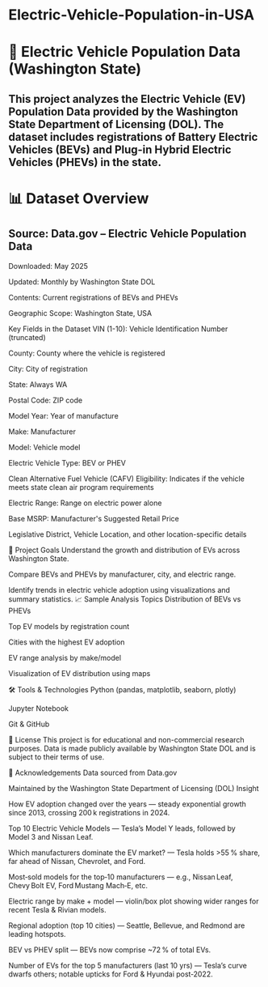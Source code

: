 # Electric-Vehicle-Population-in-USA
# 🚗 Electric Vehicle Population Data (Washington State)
## This project analyzes the Electric Vehicle (EV) Population Data provided by the Washington State Department of Licensing (DOL). The dataset includes registrations of Battery Electric Vehicles (BEVs) and Plug-in Hybrid Electric Vehicles (PHEVs) in the state.

# 📊 Dataset Overview
## Source: Data.gov – Electric Vehicle Population Data

Downloaded: May 2025

Updated: Monthly by Washington State DOL

Contents: Current registrations of BEVs and PHEVs

Geographic Scope: Washington State, USA

Key Fields in the Dataset
VIN (1-10): Vehicle Identification Number (truncated)

County: County where the vehicle is registered

City: City of registration

State: Always WA

Postal Code: ZIP code

Model Year: Year of manufacture

Make: Manufacturer

Model: Vehicle model

Electric Vehicle Type: BEV or PHEV

Clean Alternative Fuel Vehicle (CAFV) Eligibility: Indicates if the vehicle meets state clean air program requirements

Electric Range: Range on electric power alone

Base MSRP: Manufacturer's Suggested Retail Price

Legislative District, Vehicle Location, and other location-specific details

🧠 Project Goals
Understand the growth and distribution of EVs across Washington State.

Compare BEVs and PHEVs by manufacturer, city, and electric range.

Identify trends in electric vehicle adoption using visualizations and summary statistics.
📈 Sample Analysis Topics
Distribution of BEVs vs PHEVs

Top EV models by registration count

Cities with the highest EV adoption

EV range analysis by make/model

Visualization of EV distribution using maps

🛠️ Tools & Technologies
Python (pandas, matplotlib, seaborn, plotly)

Jupyter Notebook

Git & GitHub

📃 License
This project is for educational and non-commercial research purposes. Data is made publicly available by Washington State DOL and is subject to their terms of use.

🙌 Acknowledgements
Data sourced from Data.gov

Maintained by the Washington State Department of Licensing (DOL)
Insight



How EV adoption changed over the years — steady exponential growth since 2013, crossing 200 k registrations in 2024.



Top 10 Electric Vehicle Models — Tesla’s Model Y leads, followed by Model 3 and Nissan Leaf.



Which manufacturers dominate the EV market? — Tesla holds >55 % share, far ahead of Nissan, Chevrolet, and Ford.



Most‑sold models for the top‑10 manufacturers — e.g., Nissan Leaf, Chevy Bolt EV, Ford Mustang Mach‑E, etc.



Electric range by make + model — violin/box plot showing wider ranges for recent Tesla & Rivian models.



Regional adoption (top 10 cities) — Seattle, Bellevue, and Redmond are leading hotspots.



BEV vs PHEV split — BEVs now comprise ~72 % of total EVs.



Number of EVs for the top 5 manufacturers (last 10 yrs) — Tesla’s curve dwarfs others; notable upticks for Ford & Hyundai post‑2022.
